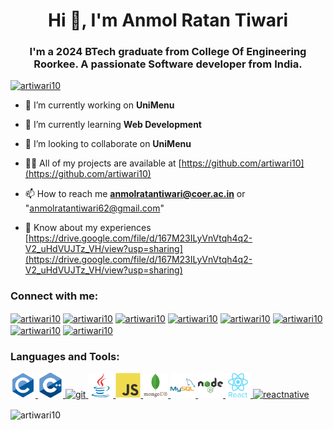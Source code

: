 <h1 align="center">Hi 👋, I'm Anmol Ratan Tiwari</h1>
<h3 align="center">I'm a 2024 BTech graduate from College Of Engineering Roorkee. A passionate Software developer from India.</h3>

<p align="left"> <a href="https://github.com/ryo-ma/github-profile-trophy"><img src="https://github-profile-trophy.vercel.app/?username=artiwari10" alt="artiwari10" /></a> </p>

- 🔭 I’m currently working on **UniMenu**

- 🌱 I’m currently learning **Web Development**

- 👯 I’m looking to collaborate on **UniMenu**

- 👨‍💻 All of my projects are available at [https://github.com/artiwari10](https://github.com/artiwari10)

- 📫 How to reach me **anmolratantiwari@coer.ac.in** or "anmolratantiwari62@gmail.com"

- 📄 Know about my experiences [https://drive.google.com/file/d/167M23ILyVnVtqh4q2-V2_uHdVUJTz_VH/view?usp=sharing](https://drive.google.com/file/d/167M23ILyVnVtqh4q2-V2_uHdVUJTz_VH/view?usp=sharing)

<h3 align="left">Connect with me:</h3>
<p align="left">
<a href="https://linkedin.com/in/artiwari10" target="blank"><img align="center" src="https://raw.githubusercontent.com/rahuldkjain/github-profile-readme-generator/master/src/images/icons/Social/linked-in-alt.svg" alt="artiwari10" height="30" width="40" /></a>
<a href="https://instagram.com/artiwari10" target="blank"><img align="center" src="https://raw.githubusercontent.com/rahuldkjain/github-profile-readme-generator/master/src/images/icons/Social/instagram.svg" alt="artiwari10" height="30" width="40" /></a>
<a href="https://www.codechef.com/users/artiwari10" target="blank"><img align="center" src="https://cdn.jsdelivr.net/npm/simple-icons@3.1.0/icons/codechef.svg" alt="artiwari10" height="30" width="40" /></a>
<a href="https://www.hackerrank.com/artiwari10" target="blank"><img align="center" src="https://raw.githubusercontent.com/rahuldkjain/github-profile-readme-generator/master/src/images/icons/Social/hackerrank.svg" alt="artiwari10" height="30" width="40" /></a>
<a href="https://codeforces.com/profile/artiwari10" target="blank"><img align="center" src="https://raw.githubusercontent.com/rahuldkjain/github-profile-readme-generator/master/src/images/icons/Social/codeforces.svg" alt="artiwari10" height="30" width="40" /></a>
<a href="https://www.leetcode.com/artiwari10" target="blank"><img align="center" src="https://raw.githubusercontent.com/rahuldkjain/github-profile-readme-generator/master/src/images/icons/Social/leet-code.svg" alt="artiwari10" height="30" width="40" /></a>
<a href="https://www.hackerearth.com/artiwari10" target="blank"><img align="center" src="https://raw.githubusercontent.com/rahuldkjain/github-profile-readme-generator/master/src/images/icons/Social/hackerearth.svg" alt="artiwari10" height="30" width="40" /></a>
<a href="https://auth.geeksforgeeks.org/user/artiwari10" target="blank"><img align="center" src="https://raw.githubusercontent.com/rahuldkjain/github-profile-readme-generator/master/src/images/icons/Social/geeks-for-geeks.svg" alt="artiwari10" height="30" width="40" /></a>
</p>

<h3 align="left">Languages and Tools:</h3>
<p align="left"> <a href="https://www.cprogramming.com/" target="_blank" rel="noreferrer"> <img src="https://raw.githubusercontent.com/devicons/devicon/master/icons/c/c-original.svg" alt="c" width="40" height="40"/> </a> <a href="https://www.w3schools.com/cpp/" target="_blank" rel="noreferrer"> <img src="https://raw.githubusercontent.com/devicons/devicon/master/icons/cplusplus/cplusplus-original.svg" alt="cplusplus" width="40" height="40"/> </a> <a href="https://git-scm.com/" target="_blank" rel="noreferrer"> <img src="https://www.vectorlogo.zone/logos/git-scm/git-scm-icon.svg" alt="git" width="40" height="40"/> </a> <a href="https://www.java.com" target="_blank" rel="noreferrer"> <img src="https://raw.githubusercontent.com/devicons/devicon/master/icons/java/java-original.svg" alt="java" width="40" height="40"/> </a> <a href="https://developer.mozilla.org/en-US/docs/Web/JavaScript" target="_blank" rel="noreferrer"> <img src="https://raw.githubusercontent.com/devicons/devicon/master/icons/javascript/javascript-original.svg" alt="javascript" width="40" height="40"/> </a> <a href="https://www.mongodb.com/" target="_blank" rel="noreferrer"> <img src="https://raw.githubusercontent.com/devicons/devicon/master/icons/mongodb/mongodb-original-wordmark.svg" alt="mongodb" width="40" height="40"/> </a> <a href="https://www.mysql.com/" target="_blank" rel="noreferrer"> <img src="https://raw.githubusercontent.com/devicons/devicon/master/icons/mysql/mysql-original-wordmark.svg" alt="mysql" width="40" height="40"/> </a> <a href="https://nodejs.org" target="_blank" rel="noreferrer"> <img src="https://raw.githubusercontent.com/devicons/devicon/master/icons/nodejs/nodejs-original-wordmark.svg" alt="nodejs" width="40" height="40"/> </a> <a href="https://reactjs.org/" target="_blank" rel="noreferrer"> <img src="https://raw.githubusercontent.com/devicons/devicon/master/icons/react/react-original-wordmark.svg" alt="react" width="40" height="40"/> </a> <a href="https://reactnative.dev/" target="_blank" rel="noreferrer"> <img src="https://reactnative.dev/img/header_logo.svg" alt="reactnative" width="40" height="40"/> </a> </p>

<p><img align="center" src="https://github-readme-streak-stats.herokuapp.com/?user=artiwari10&" alt="artiwari10" /></p>
